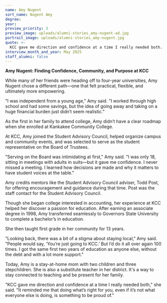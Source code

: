 ```yaml
---
name: Amy Nugent
sort_name: Nugent Amy
degree:
year:
preview_priority: 3
preview_image: uploads/alumni-stories_amy-nugent-ad.jpg
portrait_image: uploads/alumni-stories_amy-nugent.jpg
quote: >-
  KCC gave me direction and confidence at a time I really needed both.
interview_month_and_year: May 2025
staff_alumni: false
---
```

**Amy Nugent: Finding Confidence, Community, and Purpose at KCC**

While many of her friends were heading off to four-year universities, Amy Nugent chose a different path—one that felt practical, flexible, and ultimately more empowering.

"I was independent from a young age," Amy said. "I worked through high school and had some savings, but the idea of going away and taking on a huge financial burden just didn’t seem realistic."

As the first in her family to attend college, Amy didn’t have a clear roadmap when she enrolled at Kankakee Community College.

At KCC, Amy joined the Student Advisory Council, helped organize campus and community events, and was selected to serve as the student representative on the Board of Trustees.

"Serving on the Board was intimidating at first," Amy said. "I was only 18, sitting in meetings with adults in suits—but it gave me confidence. I never missed a meeting. I learned how decisions are made and why it matters to have student voices at the table."

Amy credits mentors like the Student Advisory Council adviser, Todd Post, for offering encouragement and guidance during that time. Post was the staff contact for the Student Advisory Council.

Though she began college interested in accounting, her experience at KCC helped her discover a passion for education. After earning an associate degree in 1998, Amy transferred seamlessly to Governors State University to complete a bachelor’s in education.

She then taught first grade in her community for 13 years.

"Looking back, there was a bit of a stigma about staying local," Amy said. "People would say, ‘You’re just going to KCC.’ But I’d do it all over again 100 times. I got the same first two years of education as anyone else, without the debt and with a lot more support."

Today, Amy is a stay-at-home mom with two children and three stepchildren. She is also a  substitute teacher in her district. It's a way to stay connected to teaching and be present for her family.

"KCC gave me direction and confidence at a time I really needed both," she said. "It reminded me that doing what’s right for you, even if it’s not what everyone else is doing, is something to be proud of."
